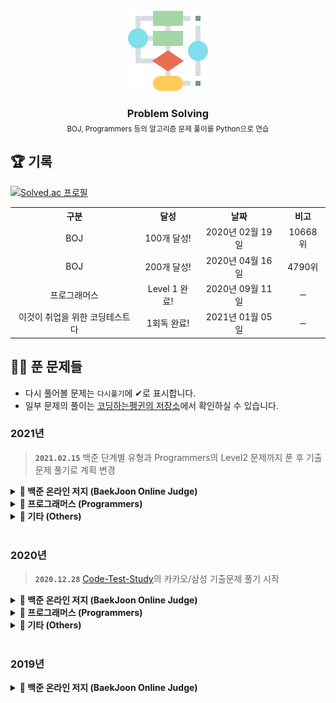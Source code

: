 <!-- PROJECT LOGO -->
<br />
<div align="center">
  <a href="https://github.com/coodingpenguin/repository-guideline">
    <img src="logo.png" alt="Logo" width="128" height="128">
  </a>
  <h3 style='border: none; margin-bottom: 5px;'>Problem Solving</h3>
  <small>BOJ, Programmers 등의 알고리즘 문제 풀이를 Python으로 연습</small>
</div>

## 🏆 기록

[![Solved.ac
프로필](http://mazassumnida.wtf/api/generate_badge?boj=unodostre)](https://solved.ac/unodostre)

<table>
    <tr>
        <th align="center">구분</th>
        <th align="center">달성</th>
        <th align="center">날짜</th>
        <th align="center">비고</th>
    </tr>
    <tr>
        <td align="center">BOJ</td>
        <td align="center">100개 달성!</td>
        <td align="center">2020년 02월 19일</td>
        <td align="center">10668위</td>
    </tr>
    <tr>
        <td align="center">BOJ</td>
        <td align="center">200개 달성!</td>
        <td align="center">2020년 04월 16일</td>
        <td align="center">4790위</td>
    </tr>
    <tr>
        <td align="center">프로그래머스</td>
        <td align="center">Level 1 완료!</td>
        <td align="center">2020년 09월 11일</td>
        <td align="center">─</td>
    </tr>
    <tr>
        <td align="center">이것이 취업을 위한 코딩테스트다</td>
        <td align="center">1회독 완료!</td>
        <td align="center">2021년 01월 05일</td>
        <td align="center">─</td>
    </tr>
</table>

## 👩‍💻 푼 문제들

- 다시 풀어볼 문제는 `다시풀기`에 ✔로 표시합니다.
- 일부 문제의 풀이는 [코딩하는펭귄의 저장소](https://cooding-penguin.netlify.app/)에서 확인하실 수 있습니다.

### 2021년

> **`2021.02.15`** 백준 단계별 유형과 Programmers의 Level2 문제까지 푼 후 기출문제 풀기로 계획 변경

<details markdown="1">
<summary><strong>📄 백준 온라인 저지 (BaekJoon Online Judge)</strong></summary>

<br/>

| 문제 번호 |                              제목                              | 다시 풀기 |
| :-------: | :------------------------------------------------------------: | :-------: |
|   18352   | [특정 거리의 도시 찾기](https://www.acmicpc.net/problem/18352) |     ✔     |
|   11404   |       [플로이드](https://www.acmicpc.net/problem/11404)        |           |
|   10825   |        [국영수](https://www.acmicpc.net/problem/10825)         |           |
|   1920    |        [수 찾기](https://www.acmicpc.net/problem/1920)         |           |
|   13458   |       [시험 감독](https://www.acmicpc.net/problem/13458)       |           |
|   1010    |       [다리 놓기](https://www.acmicpc.net/problem/1010)        |           |
|   9184    |    [신나는 함수 실행](https://www.acmicpc.net/problem/9184)    |           |
|   15947   | [아기 석환 뚜루루 뚜루](https://www.acmicpc.net/problem/15947) |           |
|   11279   |        [최대 힙](https://www.acmicpc.net/problem/11279)        |           |
|   1927    |        [최소 힙](https://www.acmicpc.net/problem/1927)         |           |
|   11286   |       [절대값 힙](https://www.acmicpc.net/problem/11286)       |           |
|   17390   |  [이건 꼭 풀어야 해!](https://www.acmicpc.net/problem/17390)   |           |
|   13305   |        [주유소](https://www.acmicpc.net/problem/13305)         |           |
|   17298   |        [오큰수](https://www.acmicpc.net/problem/17298)         |     ✔     |
|   1259    |       [팰린드롬수](https://www.acmicpc.net/problem/1259)       |           |
|   10845   |          [큐](https://www.acmicpc.net/problem/10845)           |           |

</details>

<details markdown="1">
<summary><strong>📄 프로그래머스 (Programmers)</strong></summary>

<br/>

|  레벨   |                                    제목                                     | 다시 풀기 |
| :-----: | :-------------------------------------------------------------------------: | :-------: |
| Level 2 | [뉴스 클러스터링](https://programmers.co.kr/learn/courses/30/lessons/17677) |           |
| Level 2 |      [캐시](https://programmers.co.kr/learn/courses/30/lessons/17680)       |           |
| Level 2 |   [프렌즈4블록](https://programmers.co.kr/learn/courses/30/lessons/17679)   |     ✔     |

<br/>
</details>

<details markdown="1">
<summary><strong>📄 기타 (Others)</strong></summary>

<br/>

|              출처               |                                                        제목                                                         | 다시 풀기 |
| :-----------------------------: | :-----------------------------------------------------------------------------------------------------------------: | :-------: |
| 이것이 취업을 위한 코딩테스트다 | [정렬된 배열에서 특정 수의 개수 구하기](./python-for-coding-test/binary_search/정렬된배열에서특정수의개수구하기.py) |           |
| 이것이 취업을 위한 코딩테스트다 |                   [여행 계획](./python-for-coding-test/graph/정렬된배열에서특정수의개수구하기.py)                   |           |
| 이것이 취업을 위한 코딩테스트다 |                            [모험가 길드](./python-for-coding-test/greedy/모험가길드.py)                             |     ✔     |

</details>

<br/>

### 2020년

> **`2020.12.28`** [Code-Test-Study](https://github.com/CodeTest-StudyGroup/Code-Test-Study)의 카카오/삼성 기출문제 풀기 시작

<details markdown="1">
<summary><strong>📄 백준 온라인 저지 (BaekJoon Online Judge)</strong></summary>

<br/>

| 문제 번호 |                                 제목                                 | 다시 풀기 |
| :-------: | :------------------------------------------------------------------: | :-------: |
|   1546    |             [평균](https://www.acmicpc.net/problem/1546)             |           |
|   2163    |        [초콜릿 자르기](https://www.acmicpc.net/problem/2163)         |           |
|   2525    |          [오븐 시계](https://www.acmicpc.net/problem/2525)           |           |
|   2530    |        [인공지능 시계](https://www.acmicpc.net/problem/2530)         |           |
|   2675    |         [문자열 반복](https://www.acmicpc.net/problem/2675)          |           |
|   2884    |           [알람시계](https://www.acmicpc.net/problem/2884)           |           |
|   2920    |             [음계](https://www.acmicpc.net/problem/2920)             |           |
|   2935    |             [소음](https://www.acmicpc.net/problem/2935)             |           |
|   3046    |              [R2](https://www.acmicpc.net/problem/3046)              |           |
|   5355    |          [화성 수학](https://www.acmicpc.net/problem/5355)           |           |
|   10699   |          [오늘날짜](https://www.acmicpc.net/problem/10699)           |           |
|   11653   |         [소인수분해](https://www.acmicpc.net/problem/11653)          |     ✔     |
|   2484    |         [주사위 네개](https://www.acmicpc.net/problem/2484)          |           |
|   9012    |             [괄호](https://www.acmicpc.net/problem/9012)             |           |
|   1789    |          [수들의 합](https://www.acmicpc.net/problem/1789)           |           |
|   10039   |          [평균 점수](https://www.acmicpc.net/problem/10039)          |           |
|   1934    |          [최소공배수](https://www.acmicpc.net/problem/1934)          |           |
|   4101    |            [크냐?](https://www.acmicpc.net/problem/4101)             |           |
|   2480    |         [주사위 세개](https://www.acmicpc.net/problem/2480)          |           |
|   10156   |            [과자](https://www.acmicpc.net/problem/10156)             |           |
|   3009    |          [네 번째 점](https://www.acmicpc.net/problem/3009)          |           |
|   2476    |         [주사위 게임](https://www.acmicpc.net/problem/2476)          |           |
|   2754    |          [학점 계산](https://www.acmicpc.net/problem/2754)           |           |
|   7567    |             [덩치](https://www.acmicpc.net/problem/7567)             |           |
|   5063    |             [TGN](https://www.acmicpc.net/problem/5063)              |           |
|   10102   |            [개표](https://www.acmicpc.net/problem/10102)             |           |
|   10886   |   [0 = not cute / 1 = cute](https://www.acmicpc.net/problem/10886)   |           |
|   10988   |    [팰린드롬인지 확인하기](https://www.acmicpc.net/problem/10988)    |           |
|   5086    |         [배수와 약수](https://www.acmicpc.net/problem/5086)          |           |
|   9610    |            [사분면](https://www.acmicpc.net/problem/9610)            |           |
|   9506    |         [약수들의 합](https://www.acmicpc.net/problem/9506)          |           |
|   10103   |         [주사위 게임](https://www.acmicpc.net/problem/10103)         |           |
|   10214   |          [Baseball](https://www.acmicpc.net/problem/10214)           |           |
|   11557   |   [Yangjojang of The Year](https://www.acmicpc.net/problem/11557)    |           |
|   1977    |          [완전제곱수](https://www.acmicpc.net/problem/1977)          |           |
|   11098   |       [첼시를 도와줘!](https://www.acmicpc.net/problem/11098)        |           |
|   5635    |             [생일](https://www.acmicpc.net/problem/5635)             |           |
|   1408    |              [24](https://www.acmicpc.net/problem/1408)              |           |
|   2440    |         [별 찍기 - 3](https://www.acmicpc.net/problem/2440)          |           |
|   2441    |         [별 찍기 - 4](https://www.acmicpc.net/problem/2441)          |           |
|   2609    |   [최대공약수와 최소공배수](https://www.acmicpc.net/problem/2609)    |           |
|   5565    |            [영수증](https://www.acmicpc.net/problem/5565)            |           |
|   10984   |      [내 학점을 구해줘](https://www.acmicpc.net/problem/10984)       |           |
|   10833   |            [사과](https://www.acmicpc.net/problem/10833)             |           |
|   2442    |         [별 찍기 - 5](https://www.acmicpc.net/problem/2442)          |           |
|   2443    |         [별 찍기 - 6](https://www.acmicpc.net/problem/2443)          |           |
|   2444    |         [별 찍기 - 7](https://www.acmicpc.net/problem/2444)          |           |
|   2522    |         [별 찍기 - 12](https://www.acmicpc.net/problem/2522)         |           |
|   2523    |         [별 찍기 - 13](https://www.acmicpc.net/problem/2523)         |           |
|   9325    |            [얼마?](https://www.acmicpc.net/problem/9325)             |           |
|   2445    |         [별 찍기 - 8](https://www.acmicpc.net/problem/2445)          |           |
|   2446    |         [별 찍기 - 9](https://www.acmicpc.net/problem/2446)          |           |
|   2010    |            [플러그](https://www.acmicpc.net/problem/2010)            |           |
|   5522    |          [카드 게임](https://www.acmicpc.net/problem/5522)           |           |
|   10178   |        [할로윈의 사탕](https://www.acmicpc.net/problem/10178)        |           |
|   9295    |            [주사위](https://www.acmicpc.net/problem/9295)            |           |
|   10569   |           [다면체](https://www.acmicpc.net/problem/10569)            |           |
|   2921    |            [도미노](https://www.acmicpc.net/problem/2921)            |           |
|   10995   |        [별 찍기 - 20](https://www.acmicpc.net/problem/10995)         |           |
|   10991   |        [별 찍기 - 16](https://www.acmicpc.net/problem/10991)         |           |
|   1978    |          [소수 찾기](https://www.acmicpc.net/problem/1978)           |           |
|   2581    |             [소수](https://www.acmicpc.net/problem/2581)             |           |
|   2501    |         [약수 구하기](https://www.acmicpc.net/problem/2501)          |           |
|   2475    |            [검증수](https://www.acmicpc.net/problem/2475)            |           |
|   2747    |         [피보나치 수](https://www.acmicpc.net/problem/2747)          |           |
|   2576    |             [홀수](https://www.acmicpc.net/problem/2576)             |           |
|   9085    |            [더하기](https://www.acmicpc.net/problem/9085)            |           |
|   2490    |            [윷놀이](https://www.acmicpc.net/problem/2490)            |           |
|   10797   |           [10부제](https://www.acmicpc.net/problem/10797)            |           |
|   2506    |           [점수계산](https://www.acmicpc.net/problem/2506)           |           |
|   2455    |         [지능형 기차](https://www.acmicpc.net/problem/2455)          |           |
|   1912    |            [연속합](https://www.acmicpc.net/problem/1912)            |     ✔     |
|   2908    |             [상수](https://www.acmicpc.net/problem/2908)             |           |
|   2460    |        [지능형 기차 2](https://www.acmicpc.net/problem/2460)         |           |
|   2592    |            [대표값](https://www.acmicpc.net/problem/2592)            |           |
|   2711    |        [오타맨 고창영](https://www.acmicpc.net/problem/2711)         |           |
|   2953    |        [나는 요리사다](https://www.acmicpc.net/problem/2953)         |           |
|   1292    |        [쉽게 푸는 문제](https://www.acmicpc.net/problem/1292)        |     ✔     |
|   3460    |            [이진수](https://www.acmicpc.net/problem/3460)            |     ✔     |
|   10807   |          [개수 세기](https://www.acmicpc.net/problem/10807)          |           |
|   5054    |          [주차의 신](https://www.acmicpc.net/problem/5054)           |           |
|   2822    |          [점수 계산](https://www.acmicpc.net/problem/2822)           |           |
|   2750    |         [수 정렬하기](https://www.acmicpc.net/problem/2750)          |           |
|   2752    |           [세수정렬](https://www.acmicpc.net/problem/2752)           |           |
|   1037    |             [약수](https://www.acmicpc.net/problem/1037)             |           |
|   5543    |           [상근날드](https://www.acmicpc.net/problem/5543)           |           |
|   2587    |           [대표값2](https://www.acmicpc.net/problem/2587)            |           |
|   1427    |         [소트인사이드](https://www.acmicpc.net/problem/1427)         |           |
|   2309    |          [일곱난쟁이](https://www.acmicpc.net/problem/2309)          |           |
|   9076    |          [점수 집계](https://www.acmicpc.net/problem/9076)           |           |
|   2693    |         [N번째 큰 수](https://www.acmicpc.net/problem/2693)          |           |
|   5176    |          [대회 자리](https://www.acmicpc.net/problem/5176)           |           |
|   10773   |            [제로](https://www.acmicpc.net/problem/10773)             |           |
|   3040    |   [백설 공주와 일곱 난쟁이](https://www.acmicpc.net/problem/3040)    |           |
|   10809   |         [알파벳 찾기](https://www.acmicpc.net/problem/10809)         |           |
|   3058    |        [짝수를 찾아라](https://www.acmicpc.net/problem/3058)         |           |
|   5800    |          [성적 통계](https://www.acmicpc.net/problem/5800)           |           |
|   5576    |           [콘테스트](https://www.acmicpc.net/problem/5576)           |           |
|   10870   |        [피보나치 수 5](https://www.acmicpc.net/problem/10870)        |           |
|   11047   |           [동전 0](https://www.acmicpc.net/problem/11047)            |     ✔     |
|   2743    |        [단어 길이 재기](https://www.acmicpc.net/problem/2743)        |           |
|   2744    |       [대소문자 바꾸기](https://www.acmicpc.net/problem/2744)        |           |
|   2902    |      [KMP는 왜 KMP일까?](https://www.acmicpc.net/problem/2902)       |           |
|   1357    |         [뒤집힌 덧셈](https://www.acmicpc.net/problem/1357)          |           |
|   10987   |         [모음의 개수](https://www.acmicpc.net/problem/10987)         |           |
|   4458    |      [첫 글자를 대문자로](https://www.acmicpc.net/problem/4458)      |           |
|   11654   |         [아스키 코드](https://www.acmicpc.net/problem/11654)         |           |
|   11720   |          [숫자의 합](https://www.acmicpc.net/problem/11720)          |           |
|   11721   |    [열 개씩 끊어 출력하기](https://www.acmicpc.net/problem/11721)    |           |
|   10821   |         [정수의 개수](https://www.acmicpc.net/problem/10821)         |           |
|   10808   |         [알파벳 개수](https://www.acmicpc.net/problem/10808)         |           |
|   1157    |          [단어 공부](https://www.acmicpc.net/problem/1157)           |           |
|   5218    |         [알파벳 거리](https://www.acmicpc.net/problem/5218)          |           |
|   11365   |         [!밀비 급일](https://www.acmicpc.net/problem/11365)          |           |
|   11170   |          [0의 개수](https://www.acmicpc.net/problem/11170)           |           |
|   11655   |            [ROT13](https://www.acmicpc.net/problem/11655)            |           |
|   1676    |      [팩토리얼 0의 개수](https://www.acmicpc.net/problem/1676)       |           |
|   2605    |          [줄 세우기](https://www.acmicpc.net/problem/2605)           |           |
|   2447    |         [별 찍기 - 10](https://www.acmicpc.net/problem/2447)         |     ✔     |
|   2606    |           [바이러스](https://www.acmicpc.net/problem/2606)           |     ✔     |
|   11719   |      [그대로 출력하기 2](https://www.acmicpc.net/problem/11719)      |           |
|   1924    |            [2007년](https://www.acmicpc.net/problem/1924)            |           |
|   10992   |        [별 찍기 - 17](https://www.acmicpc.net/problem/10992)         |           |
|   4673    |          [셀프 넘버](https://www.acmicpc.net/problem/4673)           |           |
|   14681   |        [사분면 고르기](https://www.acmicpc.net/problem/14681)        |           |
|   10996   |        [별 찍기 - 21](https://www.acmicpc.net/problem/10996)         |           |
|   2607    |         [비슷한 단어](https://www.acmicpc.net/problem/2607)          |     ✔     |
|   1065    |             [한수](https://www.acmicpc.net/problem/1065)             |           |
|   1152    |         [단어의 개수](https://www.acmicpc.net/problem/1152)          |           |
|   5622    |            [다이얼](https://www.acmicpc.net/problem/5622)            |           |
|   2941    |      [크로아티아 알파벳](https://www.acmicpc.net/problem/2941)       |           |
|   1316    |        [그룹 단어 체커](https://www.acmicpc.net/problem/1316)        |           |
|   1712    |          [손익분기점](https://www.acmicpc.net/problem/1712)          |           |
|   2839    |          [설탕 배달](https://www.acmicpc.net/problem/2839)           |     ✔     |
|   2292    |             [벌집](https://www.acmicpc.net/problem/2292)             |           |
|   1193    |           [분수찾기](https://www.acmicpc.net/problem/1193)           |           |
|   2869    |    [달팽이는 올라가고 싶다](https://www.acmicpc.net/problem/2869)    |           |
|   10250   |          [ACM 호텔](https://www.acmicpc.net/problem/10250)           |           |
|   2755    |      [부녀회장이 될테야](https://www.acmicpc.net/problem/2755)       |           |
|   17283   |         [I am Groot](https://www.acmicpc.net/problem/17283)          |           |
|   1011    | [Fly me to the Alpha Centauri](https://www.acmicpc.net/problem/1011) |     ✔     |
|   1929    |         [소수 구하기](https://www.acmicpc.net/problem/1929)          |     ✔     |
|   4948    |        [베트르랑 공준](https://www.acmicpc.net/problem/4948)         |           |
|   9020    |       [골드바흐의 추측](https://www.acmicpc.net/problem/9020)        |     ✔     |
|   1085    |      [직사각형에서 탈출](https://www.acmicpc.net/problem/1085)       |           |
|   4153    |          [직각삼각형](https://www.acmicpc.net/problem/4153)          |           |
|   3053    |         [택시 기하학](https://www.acmicpc.net/problem/3053)          |           |
|   1002    |             [터렛](https://www.acmicpc.net/problem/1002)             |           |
|   11729   |     [하노이 탑 이동 순서](https://www.acmicpc.net/problem/11729)     |           |
|   2798    |            [블랙잭](https://www.acmicpc.net/problem/2798)            |           |
|   2231    |            [분해합](https://www.acmicpc.net/problem/2231)            |     ✔     |
|   7568    |             [덩치](https://www.acmicpc.net/problem/7568)             |           |
|   1018    |      [체스판 다시 칠하기](https://www.acmicpc.net/problem/1018)      |           |
|   1436    |         [영화감독 숌](https://www.acmicpc.net/problem/1436)          |           |
|   2751    |        [수 정렬하기 2](https://www.acmicpc.net/problem/2751)         |           |
|   10989   |        [수 정렬하기 3](https://www.acmicpc.net/problem/10989)        |           |
|   2108    |            [통계학](https://www.acmicpc.net/problem/2108)            |           |
|   11650   |        [좌표 정렬하기](https://www.acmicpc.net/problem/11650)        |           |
|   11651   |       [좌표 정렬하기 2](https://www.acmicpc.net/problem/11651)       |           |
|   1181    |          [단어 정렬](https://www.acmicpc.net/problem/1181)           |           |
|   10814   |         [나이순 정렬](https://www.acmicpc.net/problem/10814)         |           |
|   15649   |          [N과 M (1)](https://www.acmicpc.net/problem/15649)          |           |
|   15650   |          [N과 M (2)](https://www.acmicpc.net/problem/15650)          |           |
|   15651   |          [N과 M (3)](https://www.acmicpc.net/problem/15651)          |           |
|   15652   |          [N과 M (4)](https://www.acmicpc.net/problem/15652)          |           |
|   9663    |           [N-Queen](https://www.acmicpc.net/problem/9663)            |     ✔     |
|   2580    |            [스도쿠](https://www.acmicpc.net/problem/2580)            |     ✔     |
|   11050   |         [이항 계수 1](https://www.acmicpc.net/problem/11050)         |           |
|   14888   |       [연산자 끼워넣기](https://www.acmicpc.net/problem/14888)       |           |
|   14889   |        [스타트와 링크](https://www.acmicpc.net/problem/1489)         |           |
|   2748    |        [피보나치 수 2](https://www.acmicpc.net/problem/2748)         |           |
|   1003    |      [10피보나치 함수03](https://www.acmicpc.net/problem/1003)       |           |
|   1904    |            [01타일](https://www.acmicpc.net/problem/1904)            |           |
|   9461    |         [파도반 수열](https://www.acmicpc.net/problem/9461)          |           |
|   1149    |           [RGB거리](https://www.acmicpc.net/problem/1149)            |           |
|   1932    |         [정수 삼각형](https://www.acmicpc.net/problem/1932)          |     ✔     |
|   2579    |         [계단 오르기](https://www.acmicpc.net/problem/2579)          |     ✔     |
|   1463    |          [1로 만들기](https://www.acmicpc.net/problem/1463)          |     ✔     |
|   1271    |         [엄청난 부자2](https://www.acmicpc.net/problem/1271)         |           |
|   1550    |            [16진수](https://www.acmicpc.net/problem/1550)            |           |
|   10844   |        [쉬운 계단 수](https://www.acmicpc.net/problem/10844)         |           |
|   2156    |         [포도주 시식](https://www.acmicpc.net/problem/2156)          |     ✔     |
|   11053   | [가장 긴 증가하는 부분 수열](https://www.acmicpc.net/problem/11053)  |           |
|   11054   | [가장 긴 바이토닉 부분 수열](https://www.acmicpc.net/problem/11054)  |           |
|   3036    |              [링](https://www.acmicpc.net/problem/3036)              |           |
|   2565    |            [전깃줄](https://www.acmicpc.net/problem/2565)            |     ✔     |
|   9251    |             [LCS](https://www.acmicpc.net/problem/9251)              |     ✔     |
|   12865   |         [평범한 배낭](https://www.acmicpc.net/problem/12865)         |     ✔     |
|   18406   |       [럭키 스트레이트](https://www.acmicpc.net/problem/18406)       |           |
|   1931    |          [회의실배정](https://www.acmicpc.net/problem/1931)          |     ✔     |
|   1541    |        [잃어버린 괄호](https://www.acmicpc.net/problem/1541)         |           |
|   2981    |             [검문](https://www.acmicpc.net/problem/2981)             |     ✔     |
|   11051   |         [이항 계수 2](https://www.acmicpc.net/problem/11051)         |           |
|   10828   |            [스택](https://www.acmicpc.net/problem/10828)             |           |
|   9375    |        [패션왕 신해빈](https://www.acmicpc.net/problem/9375)         |     ✔     |
|   2004    |        [조합 0의 개수](https://www.acmicpc.net/problem/2004)         |     ✔     |
|   4949    |        [균형잡힌 세상](https://www.acmicpc.net/problem/4949)         |           |
|   1874    |          [스택 수열](https://www.acmicpc.net/problem/1874)           |           |
|   18258   |             [큐2](https://www.acmicpc.net/problem/18258)             |           |
|   2164    |            [카드2](https://www.acmicpc.net/problem/2164)             |           |
|   11866   |       [요세푸스 문제0](https://www.acmicpc.net/problem/11866)        |           |
|   1966    |          [프린터 큐](https://www.acmicpc.net/problem/1966)           |           |
|   10866   |             [덱](https://www.acmicpc.net/problem/10866)              |           |
|   1021    |         [회전하는 큐](https://www.acmicpc.net/problem/1021)          |           |
|   5430    |              [AC](https://www.acmicpc.net/problem/5430)              |     ✔     |
|   15953   |          [상금 헌터](https://www.acmicpc.net/problem/15953)          |           |
|   2630    |        [색종이 만들기](https://www.acmicpc.net/problem/2630)         |           |
|   2740    |          [행렬 곱셈](https://www.acmicpc.net/problem/2740)           |           |

</details>

<details markdown="1">
<summary><strong>📄 프로그래머스 (Programmers)</strong></summary>

<br/>

|  레벨   |                                           제목                                           | 다시 풀기 |
| :-----: | :--------------------------------------------------------------------------------------: | :-------: |
| Level 1 |       [직사각형 별찍기](https://programmers.co.kr/learn/courses/30/lessons/12969)        |           |
| Level 1 |         [행렬의 덧셈](https://programmers.co.kr/learn/courses/30/lessons/12950)          |           |
| Level 1 |    [수박수박수박수박수박수](https://programmers.co.kr/learn/courses/30/lessons/12922)    |           |
| Level 1 |     [크레인 인형뽑기 게임](https://programmers.co.kr/learn/courses/30/lessons/64061)     |           |
| Level 1 |      [완주하지 못한 선수](https://programmers.co.kr/learn/courses/30/lessons/42576)      |           |
| Level 1 |         [평균 구하기](https://programmers.co.kr/learn/courses/30/lessons/12944)          |           |
| Level 1 |           [모의고사](https://programmers.co.kr/learn/courses/30/lessons/42840)           |           |
| Level 1 |            [체육복](https://programmers.co.kr/learn/courses/30/lessons/42862)            |           |
| Level 1 |           [K번째 수](https://programmers.co.kr/learn/courses/30/lessons/42748)           |           |
| Level 1 |            [2016년](https://programmers.co.kr/learn/courses/30/lessons/12901)            |           |
| Level 1 |     [가운데 글자 가져오기](https://programmers.co.kr/learn/courses/30/lessons/12903)     |           |
| Level 1 |       [같은 숫자는 싫어](https://programmers.co.kr/learn/courses/30/lessons/12906)       |           |
| Level 1 |      [두 정수 사이의 합](https://programmers.co.kr/learn/courses/30/lessons/12912)       |           |
| Level 1 | [문자열 내 마음대로 정렬하기](https://programmers.co.kr/learn/courses/30/lessons/12915)  |           |
| Level 1 |    [문자열 내 p와 y의 개수](https://programmers.co.kr/learn/courses/30/lessons/12916)    |           |
| Level 1 | [문자열 내림차순으로 배치하기](https://programmers.co.kr/learn/courses/30/lessons/12917) |           |
| Level 1 |      [문자열 다루기 기본](https://programmers.co.kr/learn/courses/30/lessons/12918)      |           |
| Level 1 |     [서울에서 김서방 찾기](https://programmers.co.kr/learn/courses/30/lessons/12919)     |           |
| Level 1 |     [나누어 떨어지는 배열](https://programmers.co.kr/learn/courses/30/lessons/12910)     |           |
| Level 1 |          [소수 찾기](https://programmers.co.kr/learn/courses/30/lessons/12921)           |           |
| Level 1 |     [문자열 정수로 바꾸기](https://programmers.co.kr/learn/courses/30/lessons/12925)     |           |
| Level 1 |          [시저 암호](https://programmers.co.kr/learn/courses/30/lessons/12926)           |           |
| Level 1 |          [약수의 합](https://programmers.co.kr/learn/courses/30/lessons/12928)           |           |
| Level 1 |      [이상한 문자 만들기](https://programmers.co.kr/learn/courses/30/lessons/12930)      |           |
| Level 1 |        [자릿수 더하기](https://programmers.co.kr/learn/courses/30/lessons/12931)         |           |
| Level 1 | [자연수 뒤집어 배열로 만들기](https://programmers.co.kr/learn/courses/30/lessons/12932)  |           |
| Level 1 |  [정수 내림차순으로 배치하기](https://programmers.co.kr/learn/courses/30/lessons/12933)  |           |
| Level 1 |       [정수 제곱근 판별](https://programmers.co.kr/learn/courses/30/lessons/12934)       |           |
| Level 1 |    [제일 작은 수 제거하기](https://programmers.co.kr/learn/courses/30/lessons/12935)     |           |
| Level 1 |         [짝수와 홀수](https://programmers.co.kr/learn/courses/30/lessons/12937)          |           |
| Level 1 |           [하샤드수](https://programmers.co.kr/learn/courses/30/lessons/12947)           |           |
| Level 1 |      [핸드폰 번호 가리기](https://programmers.co.kr/learn/courses/30/lessons/12948)      |           |
| Level 1 | [x만큼 간격이 있는 n개의 숫자](https://programmers.co.kr/learn/courses/30/lessons/12954) |           |
| Level 1 |         [콜라츠 추측](https://programmers.co.kr/learn/courses/30/lessons/12943)          |           |
| Level 1 |             [예산](https://programmers.co.kr/learn/courses/30/lessons/12982)             |           |
| Level 1 |           [비밀지도](https://programmers.co.kr/learn/courses/30/lessons/17681)           |           |
| Level 1 |            [실패율](https://programmers.co.kr/learn/courses/30/lessons/42889)            |           |
| Level 1 |   [최대공약수와 최소공배수](https://programmers.co.kr/learn/courses/30/lessons/12940)    |           |
| Level 1 |           [다트게임](https://programmers.co.kr/learn/courses/30/lessons/17682)           |           |
| Level 1 |     [두 개 뽑아서 더하기](https://programmers.co.kr/learn/courses/30/lessons/68644)      |           |
| Level 2 |       [다리를지나는트럭](https://programmers.co.kr/learn/courses/30/lessons/42583)       |     ✔     |
| Level 2 |         [멀쩡한사각형](https://programmers.co.kr/learn/courses/30/lessons/62048)         |     ✔     |
| Level 2 |          [주식 가격](https://programmers.co.kr/learn/courses/30/lessons/42584)           |           |
| Level 2 |           [스킬트리](https://programmers.co.kr/learn/courses/30/lessons/49993)           |           |
| Level 2 |           [기능개발](https://programmers.co.kr/learn/courses/30/lessons/42586)           |           |
| Level 2 |            [프린터](https://programmers.co.kr/learn/courses/30/lessons/42587)            |           |
| Level 2 |        [124나라의 숫자](https://programmers.co.kr/learn/courses/30/lessons/12899)        |     ✔     |
| Level 2 |         [큰 수 만들기](https://programmers.co.kr/learn/courses/30/lessons/42883)         |     ✔     |
| Level 2 |         [문자열 압축](https://programmers.co.kr/learn/courses/30/lessons/60057)          |           |

<br/>
</details>

<details markdown="1">
<summary><strong>📄 기타 (Others)</strong></summary>

<br/>

|              출처               |                                   제목                                   | 다시 풀기 |
| :-----------------------------: | :----------------------------------------------------------------------: | :-------: |
| 이것이 취업을 위한 코딩테스트다 | [문자열 재정렬](./python-for-coding-test/implementation/문자열재정렬.py) |           |

</details>

<br/>

### 2019년

<details markdown="1">
<summary><strong>📄 백준 온라인 저지 (BaekJoon Online Judge)</strong></summary>

<br/>

| 문제 번호 |                                제목                                 | 다시 풀기 |
| :-------: | :-----------------------------------------------------------------: | :-------: |
|   11399   |            [ATM](https://www.acmicpc.net/problem/11399)             |           |
|   11052   |       [카드 구매하기](https://www.acmicpc.net/problem/11052)        |           |
|   2748    |        [피보나치 수 2](https://www.acmicpc.net/problem/2748)        |           |
|   1003    |        [피보나치 함수](https://www.acmicpc.net/problem/1003)        |           |
|   1904    |           [01타일](https://www.acmicpc.net/problem/1904)            |           |
|   9461    |         [파도반 수열](https://www.acmicpc.net/problem/9461)         |           |
|   1149    |           [RGB거리](https://www.acmicpc.net/problem/1149)           |           |
|   1932    |         [정수 삼각형](https://www.acmicpc.net/problem/1932)         |     ✔     |
|   2579    |         [계단 오르기](https://www.acmicpc.net/problem/2579)         |           |
|   1463    |         [1로 만들기](https://www.acmicpc.net/problem/1463)          |           |
|   10844   |        [쉬운 계단 수](https://www.acmicpc.net/problem/10844)        |           |
|   2156    |         [포도주 시식](https://www.acmicpc.net/problem/2156)         |     ✔     |
|   11053   | [가장 긴 증가하는 부분 수열](https://www.acmicpc.net/problem/11053) |           |
|   11054   | [가장 긴 바이토닉 부분 수열](https://www.acmicpc.net/problem/11054) |     ✔     |
|   2565    |           [전깃줄](https://www.acmicpc.net/problem/2565)            |     ✔     |
|   9251    |             [LCS](https://www.acmicpc.net/problem/9251)             |     ✔     |

</details>
